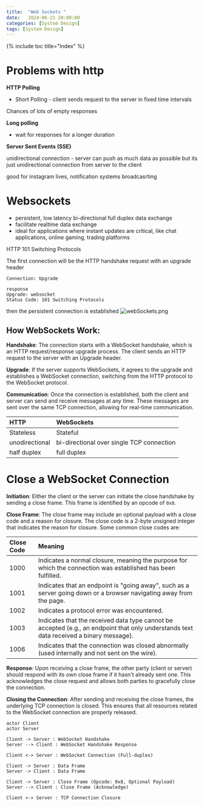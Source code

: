 ```yaml
---
title:  "Web Sockets "
date:   2024-06-21 20:00:00
categories: [System Design]
tags: [System Design]
---
```


{% include toc title="Index" %}

# Problems with http

**HTTP Polling**

- Short Polling - client sends request to the server in fixed time intervals

Chances of lots of empty responses

**Long polling**

- wait for responses for a longer duration

**Server Sent Events  (SSE)**

unidirectional connection - server can push as much data as possible but its
just unidirectional connection from server to the client

good for instagram lives, notification systems broadcasrting

# Websockets

- persistent, low latency bi-directional full duplex data exchange
- facilitate realtime data exchange
- ideal for applications where instant updates are critical, like chat
  applications, online gaming, trading platforms

HTTP 101 Switching Protocols

The first connection will be the HTTP handshake request with an upgrade header

```shell
Connection: Upgrade

response
Upgrade: websocket
Status Code: 101 Switching Protocols
```

then the persistent connection is established
![webSockets.png](..%2F..%2Fassets%2Fimages%2FwebSockets.png)

## How WebSockets Work:

**Handshake**: The connection starts with a WebSocket handshake, which is an
HTTP request/response upgrade process. The client sends an HTTP request to the
server with an Upgrade header.

**Upgrade**: If the server supports WebSockets, it agrees to the upgrade and
establishes a WebSocket connection, switching from the HTTP protocol to the
WebSocket protocol.

**Communication**: Once the connection is established, both the client and
server can send and receive messages at any time. These messages are sent over
the same TCP connection, allowing for real-time communication.

| HTTP           | WebSockets                                |
|:---------------|:------------------------------------------|
| Stateless      | Stateful                                  |  
| unodirectional | bi-directional over single TCP connection |
| half duplex    | full duplex                               |

# Close a WebSocket Connection

**Initiation**: Either the client or the server can initiate the close handshake
by sending a close frame. This frame is identified by an opcode of `0x8`.

**Close Frame**: The close frame may include an optional payload with a close
code and a reason for closure. The close code is a 2-byte unsigned integer that
indicates the reason for closure. Some common close codes are:

| Close Code | Meaning                                                                                                                                 |
|:-----------|:----------------------------------------------------------------------------------------------------------------------------------------|
| 1000       | Indicates a normal closure, meaning the purpose for which the connection was established has been fulfilled.                            |
| 1001       | Indicates that an endpoint is "going away", such as a server going down or a browser navigating away from the page.                     |
| 1002       | Indicates a protocol error was encountered.                                                                                             |
| 1003       | Indicates that the received data type cannot be accepted (e.g., an endpoint that only understands text data received a binary message). |
| 1006       | Indicates that the connection was closed abnormally (used internally and not sent on the wire).                                         |

**Response**: Upon receiving a close frame, the other party (client or server)
should respond with its own close frame if it hasn't already sent one. This
acknowledges the close request and allows both parties to gracefully close the
connection.

**Closing the Connection**: After sending and receiving the close frames, the
underlying TCP connection is closed. This ensures that all resources related to
the WebSocket connection are properly released.

 ```plantuml!
actor Client
actor Server

Client -> Server : WebSocket Handshake
Server --> Client : WebSocket Handshake Response

Client <-> Server : WebSocket Connection (Full-duplex)

Client -> Server : Data Frame
Server -> Client : Data Frame

Client -> Server : Close Frame (Opcode: 0x8, Optional Payload)
Server --> Client : Close Frame (Acknowledge)

Client <-> Server : TCP Connection Closure
```   





